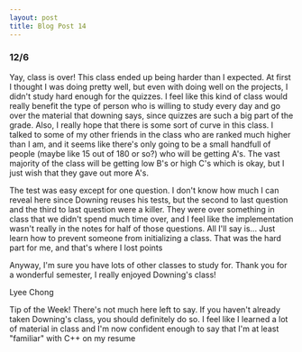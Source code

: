 ```yaml
---
layout: post
title: Blog Post 14
---
```


<h3>12/6</h3>

<p>Yay, class is over! This class ended up being harder than I expected. At first I thought I was doing pretty well, but even with doing
well on the projects, I didn't study hard enough for the quizzes. I feel like this kind of class would really benefit the type of
person who is willing to study every day and go over the material that downing says, since quizzes are such a big part of the grade.
Also, I really hope that there is some sort of curve in this class. I talked to some of my other friends in the class who are ranked 
much higher than I am, and it seems like there's only going to be a small handfull of people (maybe like 15 out of 180 or so?) who will
be getting A's. The vast majority of the class will be getting low B's or high C's which is okay, but I just wish that they gave out more
A's.</p>

<p>The test was easy except for one question. I don't know how much I can reveal here since Downing reuses his tests, but the second to last 
question and the third to last question were a killer. They were over something in class that we didn't spend much time over, and I feel like
the implementation wasn't really in the notes for half of those questions. All I'll say is... Just learn how to prevent someone from initializing
a class. That was the hard part for me, and that's where I lost points</p>

<p>Anyway, I'm sure you have lots of other classes to study for. Thank you for a wonderful semester, I really enjoyed Downing's class!</p>

Lyee Chong

<p>Tip of the Week! There's not much here left to say. If you haven't already taken Downing's class, you should definitely do so. I feel like
I learned a lot of material in class and I'm now confident enough to say that I'm at least "familiar" with C++ on my resume</p>
